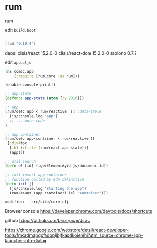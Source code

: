 # rum


[rum](https://github.com/tonsky/rum)


edit `build.boot`

```clojure

[rum "0.10.4"]

```

deps:
  cljsjs/react 15.2.0-0
  cljsjs/react-dom 15.2.0-0
  sablono 0.7.2


edit `app.cljs`

```clojure
(ns comic.app
    (:require [rum.core :as rum]))

(enable-console-print!)

;; app state
(defonce app-state (atom {:y 2016}))

;; app
(rum/defc app < rum/reactive  [] ;data-table
  (js/console.log "app")
  ;; ... more code
)

;; app container
(rum/defc app-container < rum/reactive []
 [:div#box
  [:h1 (:title (rum/react app-state))]
  (app)])

;; util search
(defn el [id] (.getElementById js/document id))

;; init insert app container
;; function called by edn definition
(defn init []
  (js/console.log "Starting the app")
  (rum/mount (app-container) (el "container")))


```


	modified:   src/site/core.clj


Browser console
https://developer.chrome.com/devtools/docs/shortcuts

github
https://github.com/binaryage/dirac

https://chrome.google.com/webstore/detail/react-developer-tools/fmkadmapgofadopljbjfkapdkoienihi?utm_source=chrome-app-launcher-info-dialog
